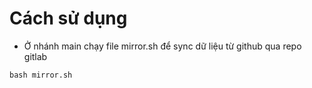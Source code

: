 # Cách sử dụng

- Ở nhánh main chạy file mirror.sh để sync dữ liệu từ github qua repo gitlab

```
bash mirror.sh
```
